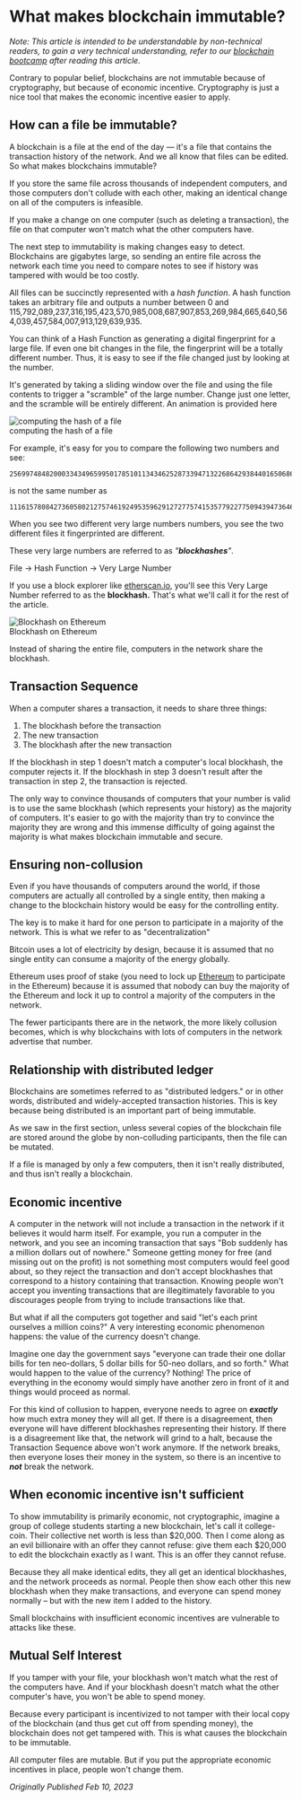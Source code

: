 # What makes blockchain immutable?

*Note: This article is intended to be understandable by non-technical readers, to gain a very technical understanding, refer to our* [*blockchain bootcamp*](https://www.rareskills.io/web3-blockchain-bootcamps) *after reading this article.*

Contrary to popular belief, blockchains are not immutable because of cryptography, but because of economic incentive. Cryptography is just a nice tool that makes the economic incentive easier to apply.

## How can a file be immutable?

A blockchain is a file at the end of the day — it's a file that contains the transaction history of the network. And we all know that files can be edited. So what makes blockchains immutable?

If you store the same file across thousands of independent computers, and those computers don't collude with each other, making an identical change on all of the computers is infeasible.

If you make a change on one computer (such as deleting a transaction), the file on that computer won't match what the other computers have.

The next step to immutability is making changes easy to detect. Blockchains are gigabytes large, so sending an entire file across the network each time you need to compare notes to see if history was tampered with would be too costly.

All files can be succinctly represented with a *hash function*. A hash function takes an arbitrary file and outputs a number between 0 and  
115,792,089,237,316,195,423,570,985,008,687,907,853,269,984,665,640,564,039,457,584,007,913,129,639,935.

You can think of a Hash Function as generating a digital fingerprint for a large file. If even one bit changes in the file, the fingerprint will be a totally different number. Thus, it is easy to see if the file changed just by looking at the number.

It's generated by taking a sliding window over the file and using the file contents to trigger a "scramble" of the large number. Change just one letter, and the scramble will be entirely different. An animation is provided here

![computing the hash of a file](https://static.wixstatic.com/media/935a00_6c1c56e7314a463b9e494f5b333eddae~mv2.gif)  
computing the hash of a file

For example, it's easy for you to compare the following two numbers and see:

```solidity
25699748482000334349659950178510113434625287339471322686429384401650686920510
```

is not the same number as 

```solidity
111615780842736058021275746192495359629127277574153577922775094394736461370563.
```

When you see two different very large numbers numbers, you see the two different files it fingerprinted are different.

These very large numbers are referred to as *"****blockhashes****"*.

File → Hash Function → Very Large Number

If you use a block explorer like [](http://etherscan.io/)[etherscan.io](http://etherscan.io/), you'll see this Very Large Number referred to as the **blockhash.** That's what we'll call it for the rest of the article.
  
![Blockhash on Ethereum](https://static.wixstatic.com/media/935a00_6d87bce98f3d43b39a96d31b1ba59b8a~mv2.jpg/v1/fill/w_740,h_585,al_c,q_85,usm_0.66_1.00_0.01,enc_auto/935a00_6d87bce98f3d43b39a96d31b1ba59b8a~mv2.jpg)  
Blockhash on Ethereum

Instead of sharing the entire file, computers in the network share the blockhash.

## Transaction Sequence

When a computer shares a transaction, it needs to share three things:

1. The blockhash before the transaction  
2. The new transaction  
3. The blockhash after the new transaction

If the blockhash in step 1 doesn't match a computer's local blockhash, the computer rejects it. If the blockhash in step 3 doesn't result after the transaction in step 2, the transaction is rejected.

The only way to convince thousands of computers that your number is valid is to use the same blockhash (which represents your history) as the majority of computers. It's easier to go with the majority than try to convince the majority they are wrong and this immense difficulty of going against the majority is what makes blockchain immutable and secure.

## Ensuring non-collusion

Even if you have thousands of computers around the world, if those computers are actually all controlled by a single entity, then making a change to the blockchain history would be easy for the controlling entity.

The key is to make it hard for one person to participate in a majority of the network. This is what we refer to as "decentralization"

Bitcoin uses a lot of electricity by design, because it is assumed that no single entity can consume a majority of the energy globally.

Ethereum uses proof of stake (you need to lock up [Ethereum](https://www.rareskills.io/post/ethereum-contract-creation-code) to participate in the Ethereum) because it is assumed that nobody can buy the majority of the Ethereum and lock it up to control a majority of the computers in the network.

The fewer participants there are in the network, the more likely collusion becomes, which is why blockchains with lots of computers in the network advertise that number.

## Relationship with distributed ledger

Blockchains are sometimes referred to as "distributed ledgers." or in other words, distributed and widely-accepted transaction histories. This is key because being distributed is an important part of being immutable.

As we saw in the first section, unless several copies of the blockchain file are stored around the globe by non-colluding participants, then the file can be mutated.

If a file is managed by only a few computers, then it isn't really distributed, and thus isn't really a blockchain.

## Economic incentive

A computer in the network will not include a transaction in the network if it believes it would harm itself. For example, you run a computer in the network, and you see an incoming transaction that says "Bob suddenly has a million dollars out of nowhere." Someone getting money for free (and missing out on the profit) is not something most computers would feel good about, so they reject the transaction and don't accept blockhashes that correspond to a history containing that transaction. Knowing people won't accept you inventing transactions that are illegitimately favorable to you discourages people from trying to include transactions like that.

But what if all the computers got together and said "let's each print ourselves a million coins?" A very interesting economic phenomenon happens: the value of the currency doesn't change.

Imagine one day the government says "everyone can trade their one dollar bills for ten neo-dollars, 5 dollar bills for 50-neo dollars, and so forth." What would happen to the value of the currency? Nothing! The price of everything in the economy would simply have another zero in front of it and things would proceed as normal.

For this kind of collusion to happen, everyone needs to agree on ***exactly*** how much extra money they will all get. If there is a disagreement, then everyone will have different blockhashes representing their history. If there is a disagreement like that, the network will grind to a halt, because the Transaction Sequence above won't work anymore. If the network breaks, then everyone loses their money in the system, so there is an incentive to ***not*** break the network.

## When economic incentive isn't sufficient

To show immutability is primarily economic, not cryptographic, imagine a group of college students starting a new blockchain, let's call it college-coin. Their collective net worth is less than \$20,000. Then I come along as an evil billionaire with an offer they cannot refuse: give them each \$20,000 to edit the blockchain exactly as I want. This is an offer they cannot refuse.

Because they all make identical edits, they all get an identical blockhashes, and the network proceeds as normal. People then show each other this new blockhash when they make transactions, and everyone can spend money normally – but with the new item I added to the history.

Small blockchains with insufficient economic incentives are vulnerable to attacks like these.

## Mutual Self Interest

If you tamper with your file, your blockhash won't match what the rest of the computers have. And if your blockhash doesn't match what the other computer's have, you won't be able to spend money.

Because every participant is incentivized to not tamper with their local copy of the blockchain (and thus get cut off from spending money), the blockchain does not get tampered with. This is what causes the blockchain to be immutable.

All computer files are mutable. But if you put the appropriate economic incentives in place, people won't change them.

*Originally Published Feb 10, 2023*